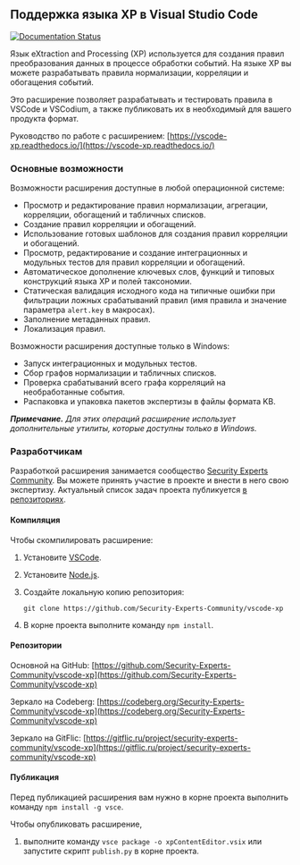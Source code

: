 ## Поддержка языка XP в Visual Studio Code

[![Documentation Status](https://readthedocs.org/projects/vscode-xp/badge/?version=latest)](https://vscode-xp.readthedocs.io/ru/latest/?badge=latest)

Язык eXtraction and Processing (XP) используется для создания правил преобразования данных в процессе обработки событий. На языке XP вы можете разрабатывать правила нормализации, корреляции и обогащения событий.

Это расширение позволяет разрабатывать и тестировать правила в VSCode и VSCodium, а также публиковать их в необходимый для вашего продукта формат.

Руководство по работе с расширением: [https://vscode-xp.readthedocs.io/](https://vscode-xp.readthedocs.io/)

### Основные возможности

Возможности расширения доступные в любой операционной системе:
* Просмотр и редактирование правил нормализации, агрегации, корреляции, обогащений и табличных списков.
* Создание правил корреляции и обогащений.
* Использование готовых шаблонов для создания правил корреляции и обогащений.
* Просмотр, редактирование и создание интеграционных и модульных тестов для правил корреляции и обогащений.
* Автоматическое дополнение ключевых слов, функций и типовых конструкций языка XP и полей таксономии.
* Статическая валидация исходного кода на типичные ошибки при фильтрации ложных срабатываний правил (имя правила и значение параметра `alert.key` в макросах).
* Заполнение метаданных правил.
* Локализация правил.

Возможности расширения доступные только в Windows:
* Запуск интеграционных и модульных тестов.
* Сбор графов нормализации и табличных списков.
* Проверка срабатываний всего графа корреляций на необработанные события.
* Распаковка и упаковка пакетов экспертизы в файлы формата KB.

***Примечание.** Для этих операций расширение использует дополнительные утилиты, которые доступны только в Windows.*

### Разработчикам

Разработкой расширения занимается сообщество [Security Experts Community](https://github.com/Security-Experts-Community). Вы можете принять участие в проекте и внести в него свою экспертизу. Актуальный список задач проекта публикуется [в репозиториях](Readme#4507248395).

#### Компиляция

Чтобы скомпилировать расширение:

1. Установите [VSCode](https://code.visualstudio.com/).

1. Установите [Node.js](https://nodejs.org/).

1. Создайте локальную копию репозитория:

   ```
   git clone https://github.com/Security-Experts-Community/vscode-xp
   ```

1. В корне проекта выполните команду `npm install`.

#### <a name="4507248395"></a>Репозитории

Основной на GitHub: [https://github.com/Security-Experts-Community/vscode-xp](https://github.com/Security-Experts-Community/vscode-xp)

Зеркало на Codeberg: [https://codeberg.org/Security-Experts-Community/vscode-xp](https://codeberg.org/Security-Experts-Community/vscode-xp)

Зеркало на GitFlic: [https://gitflic.ru/project/security-experts-community/vscode-xp](https://gitflic.ru/project/security-experts-community/vscode-xp)

#### Публикация

Перед публикацией расширения вам нужно в корне проекта выполнить команду `npm install -g vsce`.

Чтобы опубликовать расширение,

1. выполните команду `vsce package -o xpContentEditor.vsix` или запустите скрипт `publish.py` в корне проекта.